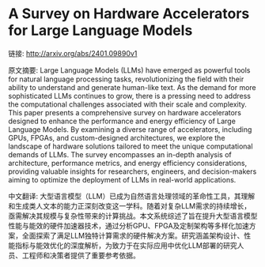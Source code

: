 # A Survey on Hardware Accelerators for Large Language Models

链接: http://arxiv.org/abs/2401.09890v1

原文摘要:
Large Language Models (LLMs) have emerged as powerful tools for natural
language processing tasks, revolutionizing the field with their ability to
understand and generate human-like text. As the demand for more sophisticated
LLMs continues to grow, there is a pressing need to address the computational
challenges associated with their scale and complexity. This paper presents a
comprehensive survey on hardware accelerators designed to enhance the
performance and energy efficiency of Large Language Models. By examining a
diverse range of accelerators, including GPUs, FPGAs, and custom-designed
architectures, we explore the landscape of hardware solutions tailored to meet
the unique computational demands of LLMs. The survey encompasses an in-depth
analysis of architecture, performance metrics, and energy efficiency
considerations, providing valuable insights for researchers, engineers, and
decision-makers aiming to optimize the deployment of LLMs in real-world
applications.

中文翻译:
大型语言模型（LLM）已成为自然语言处理领域的革命性工具，其理解和生成类人文本的能力正深刻改变这一学科。随着对复杂LLM需求的持续增长，亟需解决其规模与复杂性带来的计算挑战。本文系统综述了旨在提升大型语言模型性能与能效的硬件加速器技术，通过分析GPU、FPGA及定制架构等多样化加速方案，全面探索了满足LLM独特计算需求的硬件解决方案。研究涵盖架构设计、性能指标与能效优化的深度解析，为致力于在实际应用中优化LLM部署的研究人员、工程师和决策者提供了重要参考依据。
